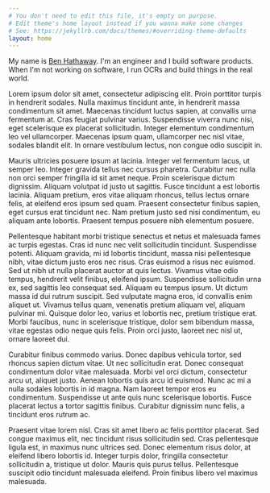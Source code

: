 ```yaml
---
# You don't need to edit this file, it's empty on purpose.
# Edit theme's home layout instead if you wanna make some changes
# See: https://jekyllrb.com/docs/themes/#overriding-theme-defaults
layout: home
---
```


My name is [Ben Hathaway](about/). I'm an engineer and I build software products. When I'm not working on software, I run OCRs and build things in the real world.

Lorem ipsum dolor sit amet, consectetur adipiscing elit. Proin porttitor turpis in hendrerit sodales. Nulla maximus tincidunt ante, in hendrerit massa condimentum sit amet. Maecenas tincidunt luctus sapien, at convallis urna fermentum at. Cras feugiat pulvinar varius. Suspendisse viverra nunc nisi, eget scelerisque ex placerat sollicitudin. Integer elementum condimentum leo vel ullamcorper. Maecenas ipsum quam, ullamcorper nec nisl vitae, sodales blandit elit. In ornare vestibulum lectus, non congue odio suscipit in.

Mauris ultricies posuere ipsum at lacinia. Integer vel fermentum lacus, ut semper leo. Integer gravida tellus nec cursus pharetra. Curabitur nec nulla non orci semper fringilla id sit amet neque. Proin scelerisque dictum dignissim. Aliquam volutpat id justo ut sagittis. Fusce tincidunt a est lobortis lacinia. Aliquam pretium, eros vitae aliquam rhoncus, tellus lectus ornare felis, at eleifend eros ipsum sed quam. Praesent consectetur finibus sapien, eget cursus erat tincidunt nec. Nam pretium justo sed nisi condimentum, eu aliquam ante lobortis. Praesent tempus posuere nibh elementum posuere.

Pellentesque habitant morbi tristique senectus et netus et malesuada fames ac turpis egestas. Cras id nunc nec velit sollicitudin tincidunt. Suspendisse potenti. Aliquam gravida, mi id lobortis tincidunt, massa nisi pellentesque nibh, vitae dictum justo eros nec risus. Cras euismod a risus nec euismod. Sed ut nibh ut nulla placerat auctor at quis lectus. Vivamus vitae odio tempus, hendrerit velit finibus, eleifend ipsum. Suspendisse sollicitudin urna ex, sed sagittis leo consequat sed. Aliquam eu tempus ipsum. Ut dictum massa id dui rutrum suscipit. Sed vulputate magna eros, id convallis enim aliquet ut. Vivamus tellus quam, venenatis pretium aliquam vel, aliquam pulvinar mi. Quisque dolor leo, varius et lobortis nec, pretium tristique erat. Morbi faucibus, nunc in scelerisque tristique, dolor sem bibendum massa, vitae egestas odio neque quis felis. Proin orci justo, laoreet nec nisl ut, ornare laoreet dui.

Curabitur finibus commodo varius. Donec dapibus vehicula tortor, sed rhoncus sapien dictum vitae. Ut nec sollicitudin erat. Donec consequat condimentum dolor vitae malesuada. Morbi vel orci dictum, consectetur arcu ut, aliquet justo. Aenean lobortis quis arcu id euismod. Nunc ac mi a nulla sodales lobortis in id magna. Nam laoreet tempor eros eu condimentum. Suspendisse ut ante quis nunc scelerisque lobortis. Fusce placerat lectus a tortor sagittis finibus. Curabitur dignissim nunc felis, a tincidunt eros rutrum ac.

Praesent vitae lorem nisl. Cras sit amet libero ac felis porttitor placerat. Sed congue maximus elit, nec tincidunt risus sollicitudin sed. Cras pellentesque ligula est, in maximus nunc ultrices sed. Donec elementum risus dolor, at eleifend libero lobortis id. Integer turpis dolor, fringilla consectetur sollicitudin a, tristique ut dolor. Mauris quis purus tellus. Pellentesque suscipit odio tincidunt malesuada eleifend. Proin finibus libero vel maximus malesuada.
